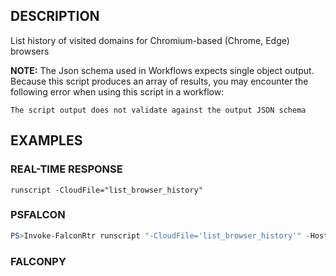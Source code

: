 ## DESCRIPTION
List history of visited domains for Chromium-based (Chrome, Edge) browsers

**NOTE:** The Json schema used in Workflows expects single object output. Because this script produces an array of
results, you may encounter the following error when using this script in a workflow:

```The script output does not validate against the output JSON schema```

## EXAMPLES

### REAL-TIME RESPONSE
```
runscript -CloudFile="list_browser_history"
```
### PSFALCON
```powershell
PS>Invoke-FalconRtr runscript "-CloudFile='list_browser_history'" -HostId <id>, <id>
```
### FALCONPY
